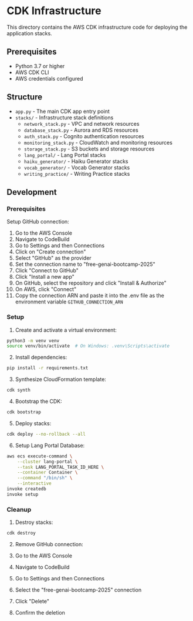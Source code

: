 # CDK Infrastructure

This directory contains the AWS CDK infrastructure code for deploying the application stacks.

## Prerequisites

- Python 3.7 or higher
- AWS CDK CLI
- AWS credentials configured

## Structure

- `app.py` - The main CDK app entry point
- `stacks/` - Infrastructure stack definitions
  - `network_stack.py` - VPC and network resources
  - `database_stack.py` - Aurora and RDS resources  
  - `auth_stack.py` - Cognito authentication resources
  - `monitoring_stack.py` - CloudWatch and monitoring resources
  - `storage_stack.py` - S3 buckets and storage resources
  - `lang_portal/` - Lang Portal stacks
  - `haiku_generator/` - Haiku Generator stacks
  - `vocab_generator/` - Vocab Generator stacks
  - `writing_practice/` - Writing Practice stacks

## Development

### Prerequisites

Setup GitHub connection:

1. Go to the AWS Console
2. Navigate to CodeBuild
3. Go to Settings and then Connections
4. Click on "Create connection"
5. Select "GitHub" as the provider
6. Set the connection name to "free-genai-bootcamp-2025"
7. Click "Connect to GitHub"
8. Click "Install a new app"
9. On GitHub, select the repository and click "Install & Authorize"
10. On AWS, click "Connect"
11. Copy the connection ARN and paste it into the .env file as the environment variable `GITHUB_CONNECTION_ARN`

### Setup

1. Create and activate a virtual environment:
```bash
python3 -m venv venv
source venv/bin/activate  # On Windows: .venv\Scripts\activate
```

2. Install dependencies:
```bash
pip install -r requirements.txt
```

3. Synthesize CloudFormation template:
```bash 
cdk synth
```

4. Bootstrap the CDK:
```bash
cdk bootstrap
```

5. Deploy stacks:
```bash
cdk deploy --no-rollback --all
```

6. Setup Lang Portal Database:
```bash
aws ecs execute-command \
    --cluster lang-portal \
    --task LANG_PORTAL_TASK_ID_HERE \
    --container Container \
    --command "/bin/sh" \
    --interactive
invoke createdb
invoke setup
```

### Cleanup

1. Destroy stacks:
```bash
cdk destroy
```

2. Remove GitHub connection:

  1. Go to the AWS Console
  2. Navigate to CodeBuild
  3. Go to Settings and then Connections
  4. Select the "free-genai-bootcamp-2025" connection
  5. Click "Delete"
  6. Confirm the deletion
  
